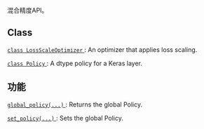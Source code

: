 混合精度API。

## Class 
[ `class LossScaleOptimizer` ](https://tensorflow.google.cn/api_docs/python/tf/keras/mixed_precision/experimental/LossScaleOptimizer): An optimizer that applies loss scaling.

[ `class Policy` ](https://tensorflow.google.cn/api_docs/python/tf/keras/mixed_precision/experimental/Policy): A dtype policy for a Keras layer.

## 功能
[ `global_policy(...)` ](https://tensorflow.google.cn/api_docs/python/tf/keras/mixed_precision/experimental/global_policy): Returns the global Policy.

[ `set_policy(...)` ](https://tensorflow.google.cn/api_docs/python/tf/keras/mixed_precision/experimental/set_policy): Sets the global Policy.


